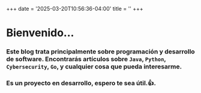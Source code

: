 +++
date = '2025-03-20T10:56:36-04:00'
title = ''
+++

# Bienvenido...

### Este blog trata principalmente sobre programación y desarrollo de software. Encontrarás artículos sobre `Java`, `Python`, `Cybersecurity`, `Go`, y cualquier cosa que pueda interesarme.

### Es un proyecto en desarrollo, espero te sea útil.:thumbsup:.
